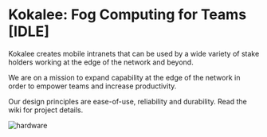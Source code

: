 # Kokalee: Fog Computing for Teams [IDLE]

Kokalee creates mobile intranets that can be used by a wide variety of stake holders working at the edge of the network and beyond.

We are on a mission to expand capability at the edge of the network in order to empower teams and increase productivity.

Our design principles are ease-of-use, reliability and durability. Read the wiki for project details.


![hardware](https://github.com/tekgrunt/kokalee/assets/484937/cdb41baf-85e6-4eab-aced-27a327686dd7)
